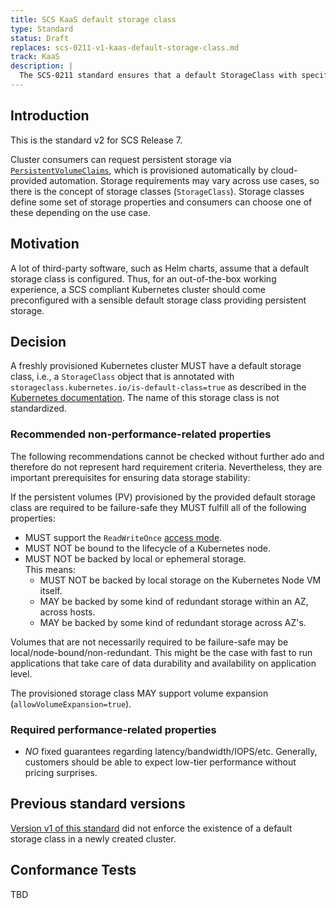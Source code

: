```yaml
---
title: SCS KaaS default storage class
type: Standard
status: Draft
replaces: scs-0211-v1-kaas-default-storage-class.md 
track: KaaS
description: |
  The SCS-0211 standard ensures that a default StorageClass with specific characteristics is available to KaaS users.
---
```


## Introduction

This is the standard v2 for SCS Release 7.

Cluster consumers can request persistent storage via [`PersistentVolumeClaims`][k8s-pvc], which is provisioned
automatically by cloud-provided automation.
Storage requirements may vary across use cases, so there is the concept of storage classes (`StorageClass`).
Storage classes define some set of storage properties and consumers can choose one of these depending on the use case.

## Motivation

A lot of third-party software, such as Helm charts, assume that a default storage class is configured.
Thus, for an out-of-the-box working experience, a SCS compliant Kubernetes cluster should come
preconfigured with a sensible default storage class providing persistent storage.

## Decision

A freshly provisioned Kubernetes cluster MUST have a default storage class, i.e., a `StorageClass`
object that is annotated with `storageclass.kubernetes.io/is-default-class=true` as described in the
[Kubernetes documentation][k8s-default-sc].
The name of this storage class is not standardized.

### Recommended non-performance-related properties

The following recommendations cannot be checked without further ado and therefore do not represent hard requirement criteria. Nevertheless, they are important prerequisites for ensuring data storage stability:

If the persistent volumes (PV) provisioned by the provided default storage class are required to be failure-safe they MUST fulfill all
of the following properties:

- MUST support the `ReadWriteOnce` [access mode][k8s-accessmode].
- MUST NOT be bound to the lifecycle of a Kubernetes node.
- MUST NOT be backed by local or ephemeral storage.\
  This means:
  - MUST NOT be backed by local storage on the Kubernetes Node VM itself.
  - MAY be backed by some kind of redundant storage within an AZ, across hosts.
  - MAY be backed by some kind of redundant storage across AZ's.

Volumes that are not necessarily required to be failure-safe may be local/node-bound/non-redundant. This might be the case with fast to run applications that take care of data durability and availability on application level.

The provisioned storage class MAY support volume expansion (`allowVolumeExpansion=true`).

### Required performance-related properties

- _NO_ fixed guarantees regarding latency/bandwidth/IOPS/etc.
Generally, customers should be able to expect low-tier performance without pricing surprises.

## Previous standard versions

[Version v1 of this standard](scs-0211-v1-kaas-default-storage-class.md) did not enforce the
existence of a default storage class in a newly created cluster.

## Conformance Tests

TBD

[k8s-pvc]: https://kubernetes.io/docs/concepts/storage/persistent-volumes/#persistentvolumeclaims
[k8s-default-sc]: https://kubernetes.io/docs/tasks/administer-cluster/change-default-storage-class/
[k8s-accessmode]: https://kubernetes.io/docs/concepts/storage/persistent-volumes/#access-modes
